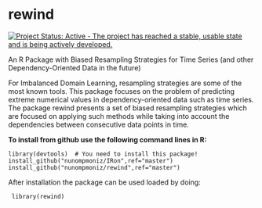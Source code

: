 # rewind
[![Project Status: Active - The project has reached a stable, usable state and is being actively developed.](http://www.repostatus.org/badges/latest/active.svg)](http://www.repostatus.org/#active)

An R Package with Biased Resampling Strategies for Time Series (and other Dependency-Oriented Data in the future)

For Imbalanced Domain Learning, resampling strategies are some of the most known tools. This package focuses on the problem of predicting extreme numerical values in dependency-oriented data such as time series. The package rewind presents a set of biased resampling strategies which are focused on applying such methods while taking into account the dependencies between consecutive data points in time.

**To install from github use the following command lines in R:**

    library(devtools)  # You need to install this package!
    install_github("nunompmoniz/IRon",ref="master")
    install_github("nunompmoniz/rewind",ref="master")

After installation the package can be used loaded by doing:

     library(rewind)
